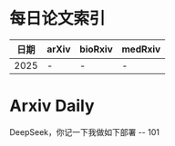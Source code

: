 # 每日论文索引

| 日期 | arXiv | bioRxiv | medRxiv |
|------|-------|---------|---------|
| 2025 | - | - | - |



















































































































































































































































# Arxiv Daily


DeepSeek，你记一下我做如下部署 -- 101
